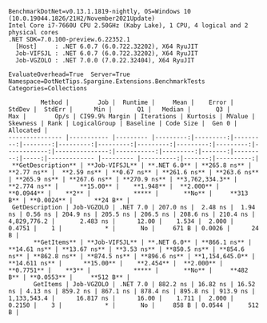 
    BenchmarkDotNet=v0.13.1.1819-nightly, OS=Windows 10 (10.0.19044.1826/21H2/November2021Update)
    Intel Core i7-7660U CPU 2.50GHz (Kaby Lake), 1 CPU, 4 logical and 2 physical cores
    .NET SDK=7.0.100-preview.6.22352.1
      [Host]     : .NET 6.0.7 (6.0.722.32202), X64 RyuJIT
      Job-VIFSJL : .NET 6.0.7 (6.0.722.32202), X64 RyuJIT
      Job-VGZOLO : .NET 7.0.0 (7.0.22.32404), X64 RyuJIT

    EvaluateOverhead=True  Server=True  Namespace=DotNetTips.Spargine.Extensions.BenchmarkTests  
    Categories=Collections  

             Method |        Job |  Runtime |     Mean |    Error |   StdDev |  StdErr |      Min |       Q1 |   Median |       Q3 |      Max |        Op/s | CI99.9% Margin | Iterations | Kurtosis | MValue | Skewness | Rank | LogicalGroup | Baseline | Code Size |  Gen 0 | Allocated |
    --------------- |----------- |--------- |---------:|---------:|---------:|--------:|---------:|---------:|---------:|---------:|---------:|------------:|---------------:|-----------:|---------:|-------:|---------:|-----:|------------- |--------- |----------:|-------:|----------:|
     **GetDescription** | **Job-VIFSJL** | **.NET 6.0** | **265.8 ns** |  **2.77 ns** |  **2.59 ns** | **0.67 ns** | **261.6 ns** | **263.6 ns** | **265.9 ns** | **267.6 ns** | **270.9 ns** | **3,762,334.3** |       **2.774 ns** |      **15.00** |    **1.948** |  **2.000** |   **0.0944** |    **2** |            ***** |       **No** |     **313 B** | **0.0024** |      **24 B** |
     GetDescription | Job-VGZOLO | .NET 7.0 | 207.0 ns |  2.48 ns |  1.94 ns | 0.56 ns | 204.9 ns | 205.5 ns | 206.5 ns | 208.6 ns | 210.4 ns | 4,829,776.2 |       2.483 ns |      12.00 |    1.534 |  2.000 |   0.4751 |    1 |            * |       No |     671 B | 0.0026 |      24 B |
           **GetItems** | **Job-VIFSJL** | **.NET 6.0** | **866.1 ns** | **14.61 ns** | **13.67 ns** | **3.53 ns** | **850.5 ns** | **854.6 ns** | **862.8 ns** | **874.5 ns** | **896.6 ns** | **1,154,645.0** |      **14.611 ns** |      **15.00** |    **2.454** |  **2.000** |   **0.7751** |    **3** |            ***** |       **No** |     **482 B** | **0.0553** |     **512 B** |
           GetItems | Job-VGZOLO | .NET 7.0 | 882.2 ns | 16.82 ns | 16.52 ns | 4.13 ns | 859.2 ns | 867.1 ns | 878.4 ns | 895.8 ns | 913.9 ns | 1,133,543.4 |      16.817 ns |      16.00 |    1.711 |  2.000 |   0.2150 |    3 |            * |       No |     858 B | 0.0544 |     512 B |
